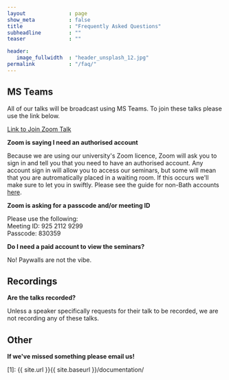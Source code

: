 ```yaml
---
layout              : page
show_meta           : false
title               : "Frequently Asked Questions"
subheadline         : ""
teaser              : ""

header:
   image_fullwidth  : "header_unsplash_12.jpg"
permalink           : "/faq/"
---
```


## MS Teams

All of our talks will be broadcast using MS Teams. To join these talks please use the link below. 

[Link to Join Zoom Talk](https://bath-ac-uk.zoom.us/j/92521129299?pwd=WFV1YnhuOEY5Q3lFaHRIM3RjUkcyUT09)

__Zoom is saying I need an authorised account__

Because we are using our university's Zoom licence, Zoom will ask you to sign in and tell you that you need to have an authorised account. Any account sign in will allow you to access our seminars, but some will mean that you are autromatically placed in a waiting room. If this occurs we'll make sure to let you in swiftly. Please see the guide for non-Bath accounts [here](https://teachinghub.bath.ac.uk/wp-content/uploads/2020/10/accessing_zoom_meetings_externals.pdf).

**Zoom is asking for a passcode and/or meeting ID**

Please use the following:\
Meeting ID: 925 2112 9299\
Passcode: 830359

**Do I need a paid account to view the seminars?**

No! Paywalls are not the vibe.

## Recordings

**Are the talks recorded?**

Unless a speaker specifically requests for their talk to be recorded, we are not recording any of these talks.

## Other

**If we've missed something please email us!**









 [1]: {{ site.url }}{{ site.baseurl }}/documentation/
